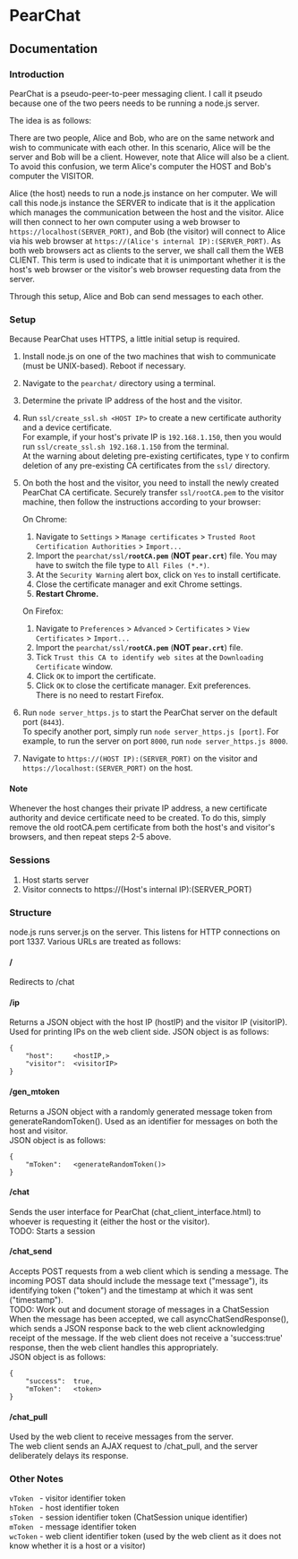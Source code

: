 # PearChat

## Documentation

### Introduction
PearChat is a pseudo-peer-to-peer messaging client. I call it pseudo because one of the two peers needs to be running a node.js server. 

The idea is as follows:

There are two people, Alice and Bob, who are on the same network and wish to communicate with each other. In this scenario, Alice will be the server and Bob will be a client. However, note that Alice will also be a client. To avoid this confusion, we term Alice's computer the HOST and Bob's computer the VISITOR.

Alice (the host) needs to run a node.js instance on her computer. We will call this node.js instance the SERVER to indicate that is it the application which manages the communication between the host and the visitor. Alice will then connect to her own computer using a web browser to `https://localhost(SERVER_PORT)`, and Bob (the visitor) will connect to Alice via his web browser at `https://(Alice's internal IP):(SERVER_PORT)`. As both web browsers act as clients to the server, we shall call them the WEB CLIENT. This term is used to indicate that it is unimportant whether it is the host's web browser or the visitor's web browser requesting data from the server.

Through this setup, Alice and Bob can send messages to each other. 



### Setup
Because PearChat uses HTTPS, a little initial setup is required.
1) Install node.js on one of the two machines that wish to communicate (must be UNIX-based). Reboot if necessary.
2) Navigate to the `pearchat/` directory using a terminal.
3) Determine the private IP address of the host and the visitor. 
4) Run `ssl/create_ssl.sh <HOST IP>` to create a new certificate authority and a device certificate.  
   For example, if your host's private IP is `192.168.1.150`, then you would run `ssl/create_ssl.sh 192.168.1.150` from the terminal.  
   At the warning about deleting pre-existing certificates, type `Y` to confirm deletion of any pre-existing CA certificates from the `ssl/` directory.
5) On both the host and the visitor, you need to install the newly created PearChat CA certificate. Securely transfer `ssl/rootCA.pem` to the visitor machine, then follow the instructions according to your browser:

   On Chrome:
	1) Navigate to `Settings` > `Manage certificates` > `Trusted Root Certification Authorities` > `Import...`
	2) Import the `pearchat/ssl/`**`rootCA.pem`** (**NOT `pear.crt`**) file. You may have to switch the file type 
	   to `All Files (*.*)`.
	3) At the `Security Warning` alert box, click on `Yes` to install certificate.
	4) Close the certificate manager and exit Chrome settings.
	5) **Restart Chrome.**
	
   On Firefox:
    1) Navigate to `Preferences` > `Advanced` > `Certificates` > `View Certificates` > `Import...`
	2) Import the `pearchat/ssl/`**`rootCA.pem`** (**NOT `pear.crt`**) file.
	3) Tick `Trust this CA to identify web sites` at the `Downloading Certificate` window.
	4) Click `OK` to import the certificate.
	5) Click `OK` to close the certificate manager. Exit preferences.  
	   There is no need to restart Firefox.
	   
6) Run `node server_https.js` to start the PearChat server on the default port (`8443`).  
   To specify another port, simply run `node server_https.js [port]`. For example, to run the server on port `8000`, run `node server_https.js 8000`.
	
7) Navigate to `https://(HOST IP):(SERVER_PORT)` on the visitor and `https://localhost:(SERVER_PORT)` on the host.

#### Note
Whenever the host changes their private IP address, a new certificate authority and device certificate need to be created. To do this, simply remove the old rootCA.pem certificate from both the host's and visitor's browsers, and then repeat steps 2-5 above.

### Sessions
1) Host starts server
2) Visitor connects to https://(Host's internal IP):(SERVER_PORT)


### Structure

node.js runs server.js on the server. This listens for HTTP connections on port 1337.
Various URLs are treated as follows:

#### /
Redirects to /chat

#### /ip
Returns a JSON object with the host IP (hostIP) and the visitor IP (visitorIP).
Used for printing IPs on the web client side.
JSON object is as follows:

    {
        "host":		<hostIP,>
        "visitor":	<visitorIP>
    }

#### /gen_mtoken
Returns a JSON object with a randomly generated message token from generateRandomToken(). Used as an identifier for messages on both the host and visitor.  
JSON object is as follows:

    {
        "mToken":	<generateRandomToken()>
    }

#### /chat
Sends the user interface for PearChat (chat_client_interface.html) to whoever is requesting it (either the host or the visitor).  
TODO: Starts a session

#### /chat_send
Accepts POST requests from a web client which is sending a message. The incoming POST data should include the message text ("message"), its identifying token ("token") and the timestamp at which it was sent ("timestamp").  
TODO: Work out and document storage of messages in a ChatSession  
When the message has been accepted, we call asyncChatSendResponse(), which sends a JSON response back to the web client acknowledging receipt of the message. If the web client does not receive a 'success:true' response, then the web client handles this appropriately.  
JSON object is as follows:

    {
        "success":	true,
        "mToken":	<token>
    }

#### /chat_pull
Used by the web client to receive messages from the server.  
The web client sends an AJAX request to /chat_pull, and the server deliberately delays its response. 




### Other Notes
`vToken ` - visitor 	 identifier token  
`hToken ` - host	 	   identifier token  
`sToken ` - session 	 identifier token (ChatSession unique identifier)  
`mToken ` - message 	 identifier token  
`wcToken` - web client identifier token (used by the web client as it does not know whether it is a host or a visitor)  
